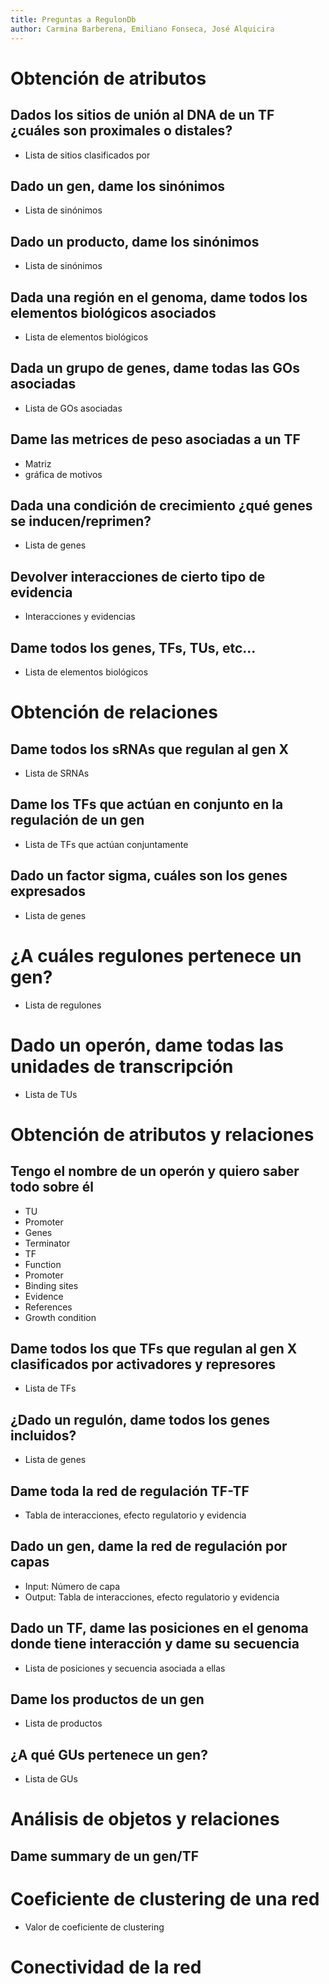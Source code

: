 ```yaml
---
title: Preguntas a RegulonDb
author: Carmina Barberena, Emiliano Fonseca, José Alquicira
---
```


# Obtención de atributos

## Dados los sitios de unión al DNA de un TF ¿cuáles son proximales o distales?

- Lista de sitios clasificados por 

## Dado un gen, dame los sinónimos

- Lista de sinónimos

## Dado un producto, dame los sinónimos

- Lista de sinónimos

## Dada una región en el genoma, dame todos los elementos biológicos asociados

- Lista de elementos biológicos

## Dada un grupo de genes, dame todas las GOs asociadas

- Lista de GOs asociadas

## Dame las metrices de peso asociadas a un TF

- Matriz
- gráfica de motivos

## Dada una condición de crecimiento ¿qué genes se inducen/reprimen?

- Lista de genes

## Devolver interacciones de cierto tipo de evidencia

- Interacciones y evidencias

## Dame todos los genes, TFs, TUs, etc...

- Lista de elementos biológicos

# Obtención de relaciones

## Dame todos los sRNAs que regulan al gen X

- Lista de SRNAs

## Dame los TFs que actúan en conjunto en la regulación de un gen

- Lista de TFs que actúan conjuntamente

## Dado un factor sigma, cuáles son los genes expresados

- Lista de genes

# ¿A cuáles regulones pertenece un gen?
- Lista de regulones

# Dado un operón, dame todas las unidades de transcripción

- Lista de TUs


# Obtención de atributos y relaciones
## Tengo el nombre de un operón y quiero saber todo sobre él

- TU
- Promoter
- Genes
- Terminator
- TF 
- Function
- Promoter
- Binding sites
- Evidence
- References
- Growth condition

## Dame todos los que TFs que regulan al gen X clasificados por activadores y represores

- Lista de TFs

## ¿Dado un regulón, dame todos los genes incluidos?
- Lista de genes

## Dame toda la red de regulación TF-TF

- Tabla de interacciones, efecto regulatorio y evidencia

## Dado un gen, dame la red de regulación por capas

- Input: Número de capa
- Output: Tabla de interacciones, efecto regulatorio y evidencia

## Dado un TF, dame las posiciones en el genoma donde tiene interacción y dame su secuencia

- Lista de posiciones y secuencia asociada a ellas

## Dame los productos de un gen

- Lista de productos

## ¿A qué GUs pertenece un gen?
- Lista de GUs

# Análisis de objetos y relaciones

## Dame summary de un gen/TF

# Coeficiente de clustering de una red

- Valor de coeficiente de clustering

# Conectividad de la red









































